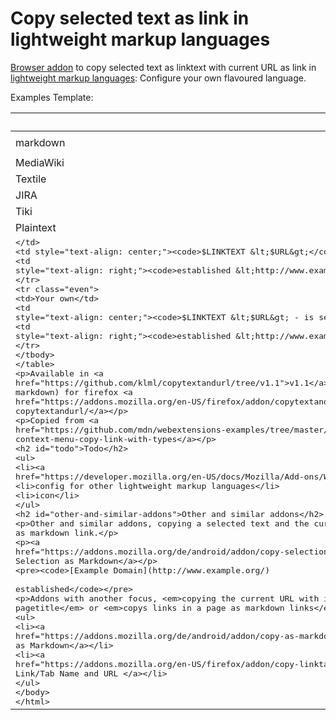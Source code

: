 # Copy selected text as link in lightweight markup languages


[Browser addon](https://developer.mozilla.org/en-US/docs/Mozilla/Add-ons) to copy selected text as linktext with current URL as link in [lightweight markup languages](https://en.wikipedia.org/wiki/Lightweight_markup_language):
Configure your own flavoured language.

Examples Template:


|               | Template             | Result                                        |
| ------------- |:--------------------:| ---------------------------------------------:|
| markdown      | `[$LINKTEXT]($URL)`  | ```[established](http://www.example.org/)```  |
| MediaWiki     | `[$URL $LINKTEXT]`   | ```[http://www.example.org/ established]```   |
| Textile       | `\"$LINKTEXT\":$URL` | ```"established":http://www.example.org/```   |
| JIRA          | `[$LINKTEXT|$URL]`   | ```[established|http://www.example.org/]```   |
| Tiki          | `[$URL|$LINKTEXT]`   | ```[http://www.example.org/|established0```   |
| Plaintext     | `$LINKTEXT $URL`     | ```established <http://www.example.org/>```   |
| <Plaintext>   | `$LINKTEXT <$URL>`   | ```established <http://www.example.org/>```   |
| Your own      | `$LINKTEXT <$URL> - is send to you by klml`   | ```established <http://www.example.org/>  - is send to you by klml```   |


Available in [v1.1](https://github.com/klml/copytextandurl/tree/v1.1) (only markdown) for firefox [addons.mozilla.org copytextandurl/](https://addons.mozilla.org/en-US/firefox/addon/copytextandurl/)


Copied from [webextensions-examples context-menu-copy-link-with-types](https://github.com/mdn/webextensions-examples/tree/master/context-menu-copy-link-with-types)

## Todo

* [Shortcut](https://developer.mozilla.org/en-US/docs/Mozilla/Add-ons/WebExtensions/manifest.json/commands)
* config for other lightweight markup languages
* icon

## Other and similar addons

Other and similar addons, copying a selected text and the current URL as markdown link.

[Copy Selection as Markdown](https://addons.mozilla.org/de/android/addon/copy-selection-as-markdown/)

```
[Example Domain](http://www.example.org/)

established
```

Addons with another focus, _copying the current URL with its pagetitle_ or _copys links in a page as markdown links_.

* [Copy as Markdown](https://addons.mozilla.org/de/android/addon/copy-as-markdown/)
* [Copy Link/Tab Name and URL ](https://addons.mozilla.org/en-US/firefox/addon/copy-linktab-name-and-url/)
